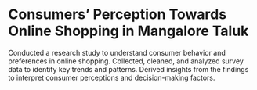 # Consumers’ Perception Towards Online Shopping in Mangalore Taluk

Conducted a research study to understand consumer behavior and preferences in online shopping. Collected, cleaned, and analyzed survey data to identify key trends and patterns. Derived insights from the findings to interpret consumer perceptions and decision-making factors.

